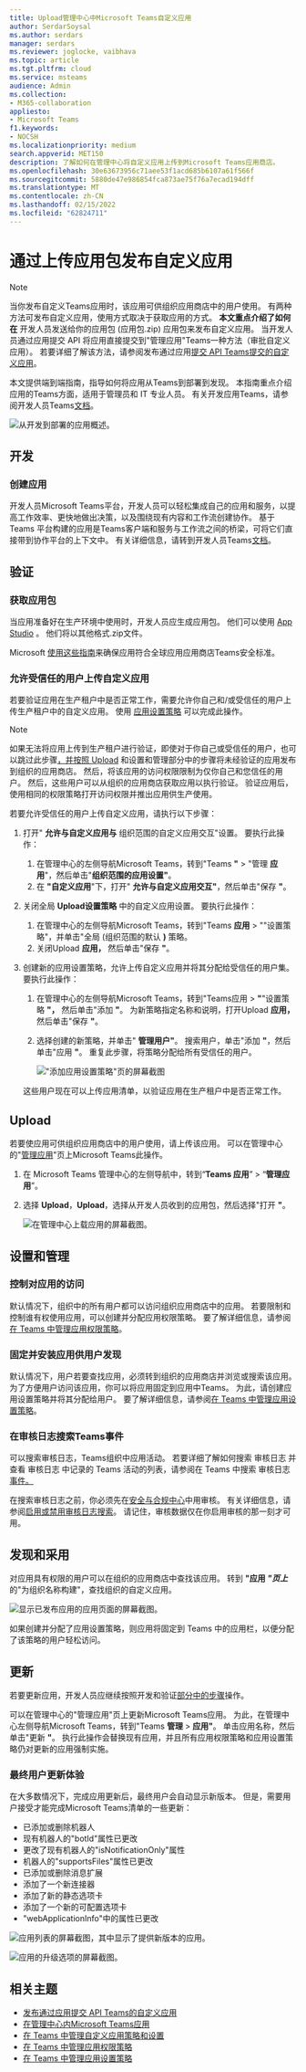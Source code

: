 ```yaml
---
title: Upload管理中心中Microsoft Teams自定义应用
author: SerdarSoysal
ms.author: serdars
manager: serdars
ms.reviewer: joglocke, vaibhava
ms.topic: article
ms.tgt.pltfrm: cloud
ms.service: msteams
audience: Admin
ms.collection:
- M365-collaboration
appliesto:
- Microsoft Teams
f1.keywords:
- NOCSH
ms.localizationpriority: medium
search.appverid: MET150
description: 了解如何在管理中心将自定义应用上传到Microsoft Teams应用商店。
ms.openlocfilehash: 30e63673956c71aee53f1acd685b6107a61f566f
ms.sourcegitcommit: 5880de47e986854fca873ae75f76a7ecad194dff
ms.translationtype: MT
ms.contentlocale: zh-CN
ms.lasthandoff: 02/15/2022
ms.locfileid: "62824711"
---
```

# <a name="publish-a-custom-app-by-uploading-an-app-package"></a>通过上传应用包发布自定义应用

> [!NOTE]
> 当你发布自定义Teams应用时，该应用可供组织应用商店中的用户使用。 有两种方法可发布自定义应用，使用方式取决于获取应用的方式。 **本文重点介绍了如何在** 开发人员发送给你的应用包 (应用包.zip) 应用包来发布自定义应用。 当开发人员通过应用提交 API 将应用直接提交到"管理应用"Teams一种方法（审批<a href="/microsoftteams/manage-apps" target="_blank"></a>自定义应用）。 若要详细了解该方法，请参阅发布通过应用<a href="/microsoftteams/submit-approve-custom-apps" target="_blank">提交 API Teams提交的自定义应用</a>。

本文提供端到端指南，指导如何将应用从Teams到部署到发现。 本指南重点介绍应用的Teams方面，适用于管理员和 IT 专业人员。 有关开发应用Teams，请参阅开发人员Teams<a href="/microsoftteams/platform" target="_blank">文档</a>。

![从开发到部署的应用概述。](media/upload-custom-apps.png)

## <a name="develop"></a>开发

### <a name="create-your-app"></a>创建应用

开发人员Microsoft Teams平台，开发人员可以轻松集成自己的应用和服务，以提高工作效率、更快地做出决策，以及围绕现有内容和工作流创建协作。 基于 Teams 平台构建的应用是Teams客户端和服务与工作流之间的桥梁，可将它们直接带到协作平台的上下文中。 有关详细信息，请转到开发人员Teams<a href="/microsoftteams/platform" target="_blank">文档</a>。

## <a name="validate"></a>验证

### <a name="get-the-app-package"></a>获取应用包

当应用准备好在生产环境中使用时，开发人员应生成应用包。 他们可以使用 <a href="/microsoftteams/platform/get-started/get-started-app-studio" target="_blank">App Studio</a> 。 他们将以其他格式.zip文件。

Microsoft <a href="/microsoftteams/platform/publishing/office-store-approval" target="_blank">使用这些指南</a>来确保应用符合全球应用应用商店Teams安全标准。

### <a name="allow-trusted-users-to-upload-custom-apps"></a>允许受信任的用户上传自定义应用

若要验证应用在生产租户中是否正常工作，需要允许你自己和/或受信任的用户上传生产租户中的自定义应用。 使用 <a href="/microsoftteams/teams-app-setup-policies" target="_blank">应用设置策略</a> 可以完成此操作。

> [!NOTE]
> 如果无法将应用上传到生产租户进行验证，即使对于你自己或受信任的用户，也可以跳过此步骤[，并按照 Upload](#upload) 和设置和管理部分中的步骤将未经验证的应用发布到组织的应用商店。[](#set-up-and-manage) 然后，将该应用的访问权限限制为仅你自己和您信任的用户。 然后，这些用户可以从组织的应用商店获取应用以执行验证。 验证应用后，使用相同的权限策略打开访问权限并推出应用供生产使用。

若要允许受信任的用户上传自定义应用，请执行以下步骤：

1. 打开" **允许与自定义应用与** 组织范围的自定义应用交互"设置。 要执行此操作：
    1. 在管理中心的左侧导航Microsoft Teams，转到"Teams **"** > "管理 **应用**"，然后单击"**组织范围的应用设置"**。
    2. 在 **"自定义应用**"下，打开" **允许与自定义应用交互"**，然后单击"保存 **"**。
2. 关闭全局 **Upload设置策略** 中的自定义应用设置。 要执行此操作：
    1. 在管理中心的左侧导航Microsoft Teams，转到"Teams **应用** > ""设置策略"，并单击"全局 (组织范围的默认 **)** 策略。
    2. 关闭Upload **应用，** 然后单击"保存 **"**。
3. 创建新的应用设置策略，允许上传自定义应用并将其分配给受信任的用户集。 要执行此操作：
    1. 在管理中心的左侧导航Microsoft Teams，转到"Teams应用 > **"**"设置策略 **"，** 然后单击"添加 **"**。 为新策略指定名称和说明，打开Upload **应用，** 然后单击"保存 **"**。
    2. 选择创建的新策略，并单击" **管理用户"**。 搜索用户，单击"添加 **"**，然后单击"应用 **"**。 重复此步骤，将策略分配给所有受信任的用户。

        !["添加应用设置策略"页的屏幕截图](media/manage-your-lob-apps-new-app-setup-policy.png)

    这些用户现在可以上传应用清单，以验证应用在生产租户中是否正常工作。

## <a name="upload"></a>Upload

若要使应用可供组织应用商店中的用户使用，请上传该应用。 可以在管理中心的"<a href="/microsoftteams/manage-apps" target="_blank">管理应用</a>"页上Microsoft Teams此操作。

1. 在 Microsoft Teams 管理中心的左侧导航中，转到“**Teams 应用**” > “**管理应用**”。
2. 选择 **Upload**，**Upload**，选择从开发人员收到的应用包，然后选择"打开 **"**。

   ![在管理中心上载应用的屏幕截图。](media/manage-your-lob-apps-upload-new-app.png) 

## <a name="set-up-and-manage"></a>设置和管理

### <a name="control-access-to-the-app"></a>控制对应用的访问

默认情况下，组织中的所有用户都可以访问组织应用商店中的应用。 若要限制和控制谁有权使用应用，可以创建并分配应用权限策略。 要了解详细信息，请参阅<a href="/microsoftteams/teams-app-permission-policies" target="_blank">在 Teams 中管理应用权限策略</a>。

### <a name="pin-and-install-the-app-for-users-to-discover"></a>固定并安装应用供用户发现

默认情况下，用户若要查找应用，必须转到组织的应用商店并浏览或搜索该应用。 为了方便用户访问该应用，你可以将应用固定到应用中Teams。 为此，请创建应用设置策略并将其分配给用户。 要了解详细信息，请参阅<a href="/microsoftteams/teams-app-setup-policies" target="_blank">在 Teams 中管理应用设置策略</a>。

### <a name="search-the-audit-log-for-teams-app-events"></a>在审核日志搜索Teams事件

可以搜索审核日志，Teams组织中应用活动。 若要详细了解如何搜索 审核日志 并查看 审核日志 中记录的 Teams 活动的列表，请参阅在 Teams 中搜索 审核日志 <a href="/microsoftteams/audit-log-events" target="_blank">事件。</a>

在搜索审核日志之前，你必须先在<a href="https://protection.office.com" target="_blank">安全与合规中心</a>中用审核。 有关详细信息，请参阅<a href="https://support.office.com/article/Turn-Office-365-audit-log-search-on-or-off-e893b19a-660c-41f2-9074-d3631c95a014" target="_blank">启用或禁用审核日志搜索</a>。 请记住，审核数据仅在你启用审核的那一刻才可用。

## <a name="discover-and-adopt"></a>发现和采用

对应用具有权限的用户可以在组织的应用商店中查找该应用。 转到 **"应用 *"页上*** 的"为组织名称构建"，查找组织的自定义应用。

![显示已发布应用的应用页面的屏幕截图。](media/custom-app-lifecycle-discovery.png)

如果创建并分配了应用设置策略，则应用将固定到 Teams 中的应用栏，以便分配了该策略的用户轻松访问。

## <a name="update"></a>更新

若要更新应用，开发人员应继续按照开发和验证[部分中](#develop)[的步骤](#validate)操作。

可以在管理中心的"管理应用"页上更新Microsoft Teams应用。 为此，在管理中心左侧导航Microsoft Teams，转到"Teams **管理** > **应用"**。 单击应用名称，然后单击"更新 **"**。 执行此操作会替换现有应用，并且所有应用权限策略和应用设置策略仍对更新的应用强制实施。

### <a name="end-user-update-experience"></a>最终用户更新体验

在大多数情况下，完成应用更新后，最终用户会自动显示新版本。 但是，需要用户接受才能完成Microsoft Teams清单<a href="/microsoftteams/platform/resources/schema/manifest-schema" target="_blank"></a>的一些更新：

* 已添加或删除机器人
* 现有机器人的"botId"属性已更改
* 更改了现有机器人的"isNotificationOnly"属性
* 机器人的"supportsFiles"属性已更改
* 已添加或删除消息扩展
* 添加了一个新连接器
* 添加了新的静态选项卡
* 添加了一个新的可配置选项卡
* "webApplicationInfo"中的属性已更改

![应用列表的屏幕截图，其中显示了提供新版本的应用。](media/manage-your-custom-apps-update1.png)

![应用的升级选项的屏幕截图。](media/manage-your-custom-apps-update2.png)

## <a name="related-topics"></a>相关主题

- [发布通过应用提交 API Teams的自定义应用](submit-approve-custom-apps.md)
- [在管理中心内Microsoft Teams应用](manage-apps.md)
- [在 Teams 中管理自定义应用策略和设置](teams-custom-app-policies-and-settings.md)
- [在 Teams 中管理应用权限策略](teams-app-permission-policies.md)
- [在 Teams 中管理应用设置策略](teams-app-setup-policies.md)
